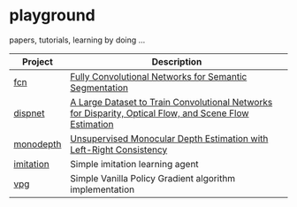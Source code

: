 # playground
papers, tutorials, learning by doing ...

Project | Description
------------ | -------------
[fcn](https://github.com/andrijazz/playground/tree/master/projects/fcn) | [Fully Convolutional Networks for Semantic Segmentation](https://people.eecs.berkeley.edu/~jonlong/long_shelhamer_fcn.pdf)
[dispnet](https://github.com/andrijazz/playground/tree/master/projects/dispnet) | [A Large Dataset to Train Convolutional Networks for Disparity, Optical Flow, and Scene Flow Estimation](https://arxiv.org/pdf/1512.02134.pdf)
[monodepth](https://github.com/andrijazz/playground/tree/master/projects/monodepth) | [Unsupervised Monocular Depth Estimation with Left-Right Consistency](https://arxiv.org/abs/1609.03677)
[imitation](https://github.com/andrijazz/playground/tree/master/projects/imitation) | Simple imitation learning agent
[vpg](https://github.com/andrijazz/playground/tree/master/projects/vpg) | Simple Vanilla Policy Gradient algorithm implementation

